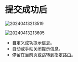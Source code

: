 # 提交成功后

![20240413213519](https://nocobase-docs.oss-cn-beijing.aliyuncs.com/20240413213519.png)

![20240413213605](https://nocobase-docs.oss-cn-beijing.aliyuncs.com/20240413213605.png)

- 自定义成功提示信息。
- 自动或手动关闭提示信息。
- 停留在当前页或跳转到指定路由。